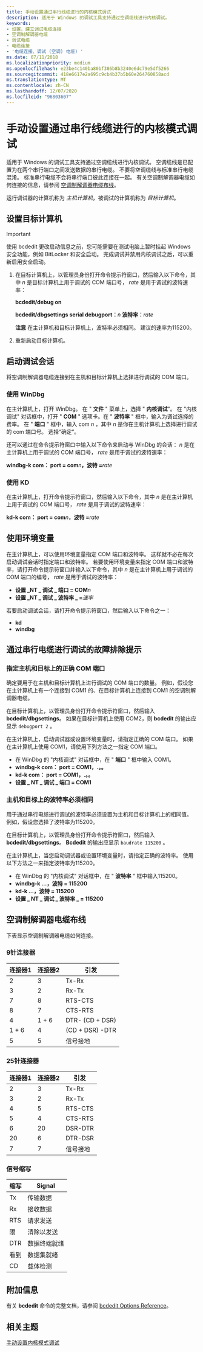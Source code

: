 ```yaml
---
title: 手动设置通过串行线缆进行的内核模式调试
description: 适用于 Windows 的调试工具支持通过空调缆线进行内核调试。
keywords:
- 设置，建立调试电缆连接
- 空调制解调器电缆
- 调试电缆
- 电缆连接
- '电缆连接、调试 (空调) 电缆) '
ms.date: 07/11/2018
ms.localizationpriority: medium
ms.openlocfilehash: e23be4c140ba80bf386b8b3240e6dc79e5df5266
ms.sourcegitcommit: 418e6617e2a695c9cb4b37b5b60e264760858acd
ms.translationtype: MT
ms.contentlocale: zh-CN
ms.lasthandoff: 12/07/2020
ms.locfileid: "96803607"
---
```

# <a name="setting-up-kernel-mode-debugging-over-a-serial-cable-manually"></a>手动设置通过串行线缆进行的内核模式调试

适用于 Windows 的调试工具支持通过空调缆线进行内核调试。 空调缆线是已配置为在两个串行端口之间发送数据的串行电缆。 不要将空调缆线与标准串行电缆混淆。 标准串行电缆不会将串行端口彼此连接在一起。 有关空调制解调器电缆如何连接的信息，请参阅 [空调制解调器电缆布线](#null-modem-cable-wiring)。

运行调试器的计算机称为 *主机计算机*，被调试的计算机称为 *目标计算机*。

## <a name="span-idsetting_up_the_target_computerspanspan-idsetting_up_the_target_computerspanspan-idsetting_up_the_target_computerspansetting-up-the-target-computer"></a><span id="Setting_Up_the_Target_Computer"></span><span id="setting_up_the_target_computer"></span><span id="SETTING_UP_THE_TARGET_COMPUTER"></span>设置目标计算机

> [!IMPORTANT]
> 使用 bcdedit 更改启动信息之前，您可能需要在测试电脑上暂时挂起 Windows 安全功能，例如 BitLocker 和安全启动。
> 完成调试并禁用内核调试之后，可以重新启用安全启动。  

1. 在目标计算机上，以管理员身份打开命令提示符窗口，然后输入以下命令，其中 *n* 是目标计算机上用于调试的 COM 端口号， *rate* 是用于调试的波特速率：

   **bcdedit/debug on**

   **bcdedit/dbgsettings serial debugport：**<em>n</em> **波特率：**<em>rate</em>

   **注意**  在主计算机和目标计算机上，波特率必须相同。 建议的速率为115200。

2. 重新启动目标计算机。

## <a name="span-idstarting_the_debugging_sessionspanspan-idstarting_the_debugging_sessionspanspan-idstarting_the_debugging_sessionspanstarting-the-debugging-session"></a><span id="Starting_the_Debugging_Session"></span><span id="starting_the_debugging_session"></span><span id="STARTING_THE_DEBUGGING_SESSION"></span>启动调试会话

将空调制解调器电缆连接到在主机和目标计算机上选择进行调试的 COM 端口。

### <a name="span-idusing_windbgspanspan-idusing_windbgspanspan-idusing_windbgspanusing-windbg"></a><span id="Using_WinDbg"></span><span id="using_windbg"></span><span id="USING_WINDBG"></span>使用 WinDbg

在主计算机上，打开 WinDbg。 在 " **文件** " 菜单上，选择 " **内核调试**"。 在 "内核调试" 对话框中，打开 " **COM** " 选项卡。在 " **波特率** " 框中，输入为调试选择的费率。 在 " **端口** " 框中，输入 com *n* ，其中 *n* 是你在主机计算机上选择进行调试的 com 端口号。 选择“确定”。

还可以通过在命令提示符窗口中输入以下命令来启动与 WinDbg 的会话： *n* 是在主计算机上用于调试的 COM 端口号， *rate* 是用于调试的波特速率：

**windbg-k com： port = com**<em>n</em>**，波特 =**<em>rate</em>

### <a name="span-idusing_kdspanspan-idusing_kdspanspan-idusing_kdspanusing-kd"></a><span id="Using_KD"></span><span id="using_kd"></span><span id="USING_KD"></span>使用 KD

在主计算机上，打开命令提示符窗口，然后输入以下命令，其中 *n* 是在主计算机上用于调试的 COM 端口号， *rate* 是用于调试的波特速率：

**kd-k com： port = com**<em>n</em>**，波特 =**<em>rate</em>

## <a name="span-idusing_environment_variablesspanspan-idusing_environment_variablesspanspan-idusing_environment_variablesspanusing-environment-variables"></a><span id="Using_Environment_Variables"></span><span id="using_environment_variables"></span><span id="USING_ENVIRONMENT_VARIABLES"></span>使用环境变量


在主计算机上，可以使用环境变量指定 COM 端口和波特率。 这样就不必在每次启动调试会话时指定端口和波特率。 若要使用环境变量来指定 COM 端口和波特率，请打开命令提示符窗口并输入以下命令，其中 *n* 是在主计算机上用于调试的 COM 端口的编号， *rate* 是用于调试的波特率：

- **设置 \_NT \_ 调试 \_ 端口 = COM**_n_
- **设置 \_NT \_ 调试 \_ 波特率 \_ =**<em>速率</em>

若要启动调试会话，请打开命令提示符窗口，然后输入以下命令之一：

-   **kd**
-   **windbg**

## <a name="span-idtroubleshooting_tips_for_debugging_over_a_serial_cablespanspan-idtroubleshooting_tips_for_debugging_over_a_serial_cablespanspan-idtroubleshooting_tips_for_debugging_over_a_serial_cablespantroubleshooting-tips-for-debugging-over-a-serial-cable"></a><span id="Troubleshooting_Tips_for_Debugging_over_a_Serial_Cable"></span><span id="troubleshooting_tips_for_debugging_over_a_serial_cable"></span><span id="TROUBLESHOOTING_TIPS_FOR_DEBUGGING_OVER_A_SERIAL_CABLE"></span>通过串行电缆进行调试的故障排除提示


### <a name="span-idspecify_correct_com_port_on_both_host_and_targetspanspan-idspecify_correct_com_port_on_both_host_and_targetspanspan-idspecify_correct_com_port_on_both_host_and_targetspanspecify-correct-com-port-on-both-host-and-target"></a><span id="Specify_correct_COM_port_on_both_host_and_target"></span><span id="specify_correct_com_port_on_both_host_and_target"></span><span id="SPECIFY_CORRECT_COM_PORT_ON_BOTH_HOST_AND_TARGET"></span>指定主机和目标上的正确 COM 端口

确定要用于在主机和目标计算机上进行调试的 COM 端口的数量。 例如，假设您在主计算机上有一个连接到 COM1 的、在目标计算机上连接到 COM1 的空调制解调器电缆。

在目标计算机上，以管理员身份打开命令提示符窗口，然后输入 **bcdedit/dbgsettings**。 如果在目标计算机上使用 COM2，则 **bcdedit** 的输出应显示 `debugport 2` 。

在主计算机上，启动调试器或设置环境变量时，请指定正确的 COM 端口。 如果在主计算机上使用 COM1，请使用下列方法之一指定 COM 端口。

-   在 WinDbg 的 "内核调试" 对话框中，在 " **端口** " 框中输入 COM1。
-   **windbg-k com： port = COM1，.。。**
-   **kd-k com： port = COM1，.。。**
-   **设置 \_ NT \_ 调试 \_ 端口 = COM1**

### <a name="span-idbaud_rate_must_be_the_same_on_host_and_targetspanspan-idbaud_rate_must_be_the_same_on_host_and_targetspanspan-idbaud_rate_must_be_the_same_on_host_and_targetspanbaud-rate-must-be-the-same-on-host-and-target"></a><span id="Baud_rate_must_be_the_same_on_host_and_target"></span><span id="baud_rate_must_be_the_same_on_host_and_target"></span><span id="BAUD_RATE_MUST_BE_THE_SAME_ON_HOST_AND_TARGET"></span>主机和目标上的波特率必须相同

用于通过串行电缆进行调试的波特率必须设置为主机和目标计算机上的相同值。 例如，假设您选择了波特率为115200。

在目标计算机上，以管理员身份打开命令提示符窗口，然后输入 **bcdedit/dbgsettings**。 **Bcdedit** 的输出应显示 `baudrate 115200` 。

在主计算机上，当您启动调试器或设置环境变量时，请指定正确的波特率。 使用以下方法之一来指定波特率为115200。

-   在 WinDbg 的 "内核调试" 对话框中，在 " **波特率** " 框中输入115200。
-   **windbg-k ...，波特 = 115200**
-   **kd-k ...，波特 = 115200**
-   **设置 \_ NT \_ 调试 \_ 波特率 \_ = 115200**

## <a name="span-idnull-modem-cable-wiringspanspan-idnull-modem-cable-wiringspannull-modem-cable-wiring"></a><span id="null-modem-cable-wiring"></span><span id="NULL-MODEM-CABLE-WIRING"></span>空调制解调器电缆布线

下表显示空调制解调器电缆如何连接。

### <a name="span-id9-pin_connectorspanspan-id9-pin_connectorspan9-pin-connector"></a><span id="9-pin_connector"></span><span id="9-PIN_CONNECTOR"></span>9针连接器

| 连接器1 | 连接器2 | 引发        |
|-------------|-------------|----------------|
| 2           | 3           | Tx-Rx        |
| 3           | 2           | Rx-Tx        |
| 7           | 8           | RTS-CTS      |
| 8           | 7           | CTS-RTS      |
| 4           | 1 + 6         | DTR- (CD + DSR)  |
| 1 + 6         | 4           |  (CD + DSR) -DTR |
| 5           | 5           | 信号接地  |

 

### <a name="span-id25-pin_connectorspanspan-id25-pin_connectorspan25-pin-connector"></a><span id="25-pin_connector"></span><span id="25-PIN_CONNECTOR"></span>25针连接器

| 连接器1 | 连接器2 | 引发       |
|-------------|-------------|---------------|
| 2           | 3           | Tx-Rx       |
| 3           | 2           | Rx-Tx       |
| 4           | 5           | RTS-CTS     |
| 5           | 4           | CTS-RTS     |
| 6           | 20          | DSR-DTR     |
| 20          | 6           | DTR-DSR     |
| 7           | 7           | 信号接地 |

 

### <a name="span-idsignal_abbreviationsspanspan-idsignal_abbreviationsspanspan-idsignal_abbreviationsspansignal-abbreviations"></a><span id="Signal_Abbreviations"></span><span id="signal_abbreviations"></span><span id="SIGNAL_ABBREVIATIONS"></span>信号缩写

| 缩写 | Signal              |
|--------------|---------------------|
| Tx           | 传输数据       |
| Rx           | 接收数据        |
| RTS          | 请求发送     |
| 限          | 清除以发送       |
| DTR          | 数据终端就绪 |
| 看到          | 数据集就绪      |
| CD           | 载体检测      |

 

## <a name="span-idadditional_informationspanspan-idadditional_informationspanspan-idadditional_informationspanadditional-information"></a><span id="Additional_Information"></span><span id="additional_information"></span><span id="ADDITIONAL_INFORMATION"></span>附加信息

有关 **bcdedit** 命令的完整文档，请参阅 [bcdedit Options Reference](../devtest/bcd-boot-options-reference.md)。

## <a name="span-idrelated_topicsspanrelated-topics"></a><span id="related_topics"></span>相关主题

[手动设置内核模式调试](setting-up-kernel-mode-debugging-in-windbg--cdb--or-ntsd.md)
